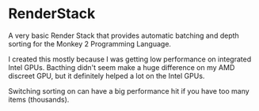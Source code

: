 # RenderStack
A very basic Render Stack that provides automatic batching and depth sorting for the Monkey 2 Programming Language.

I created this mostly because I was getting low performance on integrated Intel GPUs. Bacthing didn't seem make a huge difference on my AMD discreet GPU, but it definitely helped a lot on the Intel GPUs.

Switching sorting on can have a big performance hit if you have too many items (thousands).

